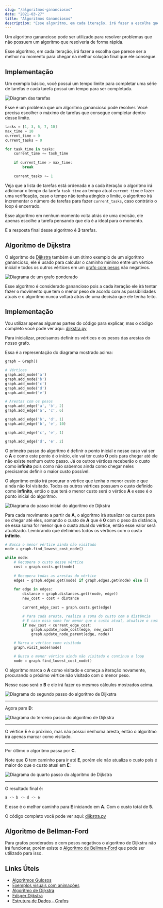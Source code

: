 ```yaml
---
slug: "/algoritmos-gananciosos"
date: "2021-03-27"
title: "Algoritmos Gananciosos"
description: "Esse algoritmo, em cada iteração, irá fazer a escolha que parece ser a melhor no momento..."
---
```


Um algoritmo ganancioso pode ser utilizado para resolver problemas que não possuem um algoritmo que resolveria de forma rápida.

Esse algoritmo, em cada iteração, irá fazer a escolha que parece ser a melhor no momento para chegar na melhor solução final que ele consegue.

## Implementação

Um exemplo básico, você possui um tempo limite para completar uma série de tarefas e cada tarefa possui um tempo para ser completada.

![Diagram das tarefas](../../images/tasks-diagram.png)

Esse é um problema que um algoritmo ganancioso pode resolver. Você precisa escolher o máximo de tarefas que consegue completar dentro desse limite.

```py
tasks = [1, 3, 6, 7, 10]
max_time = 10
current_time = 0
current_tasks = 0

for task_time in tasks:
    current_time += task_time
    
    if current_time > max_time:
        break
    
    current_tasks += 1
```

Veja que a lista de tarefas está ordenada e a cada iteração o algoritmo irá adicionar o tempo da tarefa `task_time` ao tempo atual `current_time` e fazer uma verificação, caso o tempo não tenha atingido o limite, o algoritmo irá incrementar o número de tarefas para fazer `current_tasks`, caso contrário o loop é encerrado.

Esse algoritmo em nenhum momento volta atrás de uma decisão, ele apenas escolhe a tarefa pensando que ela é a ideal para o momento.

E a resposta final desse algoritmo é **3** tarefas.

## Algoritmo de Dijkstra

O algoritmo de [Dijkstra](https://pt.wikipedia.org/wiki/Edsger_Dijkstra) também é um ótimo exemplo de um algoritmo ganancioso, ele é usado para calcular o caminho mínimo entre um vértice inicial e todos os outros vértices em um [grafo com pesos](https://pt.wikipedia.org/wiki/Grafo_valorado) não negativos.

![Diagrama de um grafo ponderado](../../images/dijkstra-diagram.png)

Esse algoritmo é considerado ganancioso pois a cada iteração ele irá tentar fazer o movimento que tem o menor peso de acordo com as possibilidades atuais e o algoritmo nunca voltará atrás de uma decisão que ele tenha feito.

## Implementação

Vou utilizar apenas algumas partes do código para explicar, mas o código completo você pode ver aqui: [dijkstra.py](https://gist.github.com/gucastiliao/5a819d521a66fa665ba3ce63aa647b6d)

Para inicializar, precisamos definir os vértices e os pesos das arestas do nosso grafo. 

Essa é a representação do diagrama mostrado acima:
```py
graph = Graph()

# Vértices
graph.add_node('a')
graph.add_node('b')
graph.add_node('c')
graph.add_node('d')
graph.add_node('e')

# Arestas com os pesos
graph.add_edge('a', 'b', 2)
graph.add_edge('a', 'c', 6)

graph.add_edge('b', 'd', 1)
graph.add_edge('b', 'e', 10)

graph.add_edge('c', 'e', 1)

graph.add_edge('d', 'e', 2)
```

O primeiro passo do algoritmo é definir o ponto inicial e nesse caso vai ser o **A** e como este ponto é o início, ele vai ter custo **0** pois para chegar até ele não existe nenhum outro passo. Já os outros vértices receberão o custo como **infinito** pois como não sabemos ainda como chegar neles precisamos definir o maior custo possível.

O algoritmo então irá procurar o vértice que tenha o menor custo e que ainda não foi visitado. Todos os outros vértices possuem o custo definido como **infinito**, então o que terá o menor custo será o vértice **A** e esse é o ponto inicial do algoritmo.

![Diagrama do passo inicial do algoritmo de Dijkstra](../../images/dijkstra-diagram-first-step.png)

Para cada movimento a partir de **A**, o algoritmo irá atualizar os custos para se chegar até eles, somando o custo de **A** que é **0** com o peso da distância, se essa soma for menor que o custo atual do vértice, então esse valor será atualizado. Lembrando que definimos todos os vértices com o custo **infinito**.

```py
# Busca o menor vértice ainda não visitado
node = graph.find_lowest_cost_node()

while node:
    # Recupera o custo desse vértice
    cost = graph.costs.get(node)
    
    # Recupera todas as arestas do vértice
    edges = graph.edges.get(node) if graph.edges.get(node) else []
    
    for edge in edges:
        distance = graph.distances.get((node, edge))
        new_cost = cost + distance
        
        current_edge_cost = graph.costs.get(edge)

        # Para cada aresta, realiza a soma do custo com a distância
        # E caso essa soma for menor que o custo atual, atualize o custo
        if new_cost < current_edge_cost:
            graph.update_node_cost(edge, new_cost)
            graph.update_node_parent(edge, node)

    # Marca o vértice como visitado
    graph.visit_node(node)

    # Busca o menor vértice ainda não visitado e continua o loop
    node = graph.find_lowest_cost_node()
```

O algoritmo marca o **A** como visitado e começa a iteração novamente, procurando o próximo vértice não visitado com o menor peso.

Nesse caso será o **B** e ele irá fazer os mesmos cálculos mostrados acima.

![Diagrama do segundo passo do algoritmo de Dijkstra](../../images/dijkstra-diagram-second-step.png)

---

Agora para **D**:

![Diagrama do terceiro passo do algoritmo de Dijkstra](../../images/dijkstra-diagram-third-step.png)

---

O vértice **E** é o próximo, mas não possui nenhuma aresta, então o algoritmo irá apenas marcar como visitado.

---

Por último o algoritmo passa por **C**.

Note que **C** tem caminho para ir até **E**, porém ele não atualiza o custo pois é maior do que o custo atual em **E**:

![Diagrama do quarto passo do algoritmo de Dijkstra](../../images/dijkstra-diagram-fourth-step.png)

---

O resultado final é:
```py
a -> b -> d -> e
```

E esse é o melhor caminho para **E** iniciando em **A**. Com o custo total de **5**.

O código completo você pode ver aqui: [dijkstra.py](https://gist.github.com/gucastiliao/5a819d521a66fa665ba3ce63aa647b6d)

## Algoritmo de Bellman-Ford

Para grafos ponderados e com pesos negativos o algoritmo de Dijkstra não irá funcionar, porém existe o [Algoritmo de Bellman-Ford](https://cp-algorithms-brasil.com/grafos/bellmanford.html) que pode ser utilizado para isso.

## Links Úteis

- [Algoritmos Gulosos](https://www.ime.usp.br/~pf/analise_de_algoritmos/aulas/guloso.html)
- [Exemplos visuais com animações](https://brilliant.org/wiki/greedy-algorithm/)
- [Algoritmo de Dijkstra](https://www.ime.usp.br/~pf/algoritmos_para_grafos/aulas/dijkstra.html)
- [Edsger Dijkstra](https://pt.wikipedia.org/wiki/Edsger_Dijkstra)
- [Estrutura de Dados - Grafos](https://www.youtube.com/watch?v=ovkITlgyJ2s)
